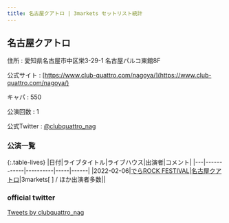 ```yaml
---
title: 名古屋クアトロ | 3markets セットリスト統計
---
```

## 名古屋クアトロ

住所
:    愛知県名古屋市中区栄3-29-1 名古屋パルコ東館8F

公式サイト
:    [https://www.club-quattro.com/nagoya/](https://www.club-quattro.com/nagoya/)

キャパ
:    550

公演回数
: 1


公式Twitter
: <a href="https://twitter.com/clubquattro_nag">@clubquattro_nag</a>


### 公演一覧

{:.table-lives}
|日付|ライブタイトル|ライブハウス|出演者|コメント|
|---|------------|----------|-----|------|
|<span class="nowrap">2022-02-06</span>|[でらROCK FESTIVAL](live008.html)|[名古屋クアトロ](livehouse042.html)|3markets[ ] / ほか出演者多数||



### official twitter

<a class="twitter-timeline" href="https://twitter.com/clubquattro_nag?ref_src=twsrc%5Etfw">Tweets by clubquattro_nag</a> <script async src="https://platform.twitter.com/widgets.js" charset="utf-8"></script>